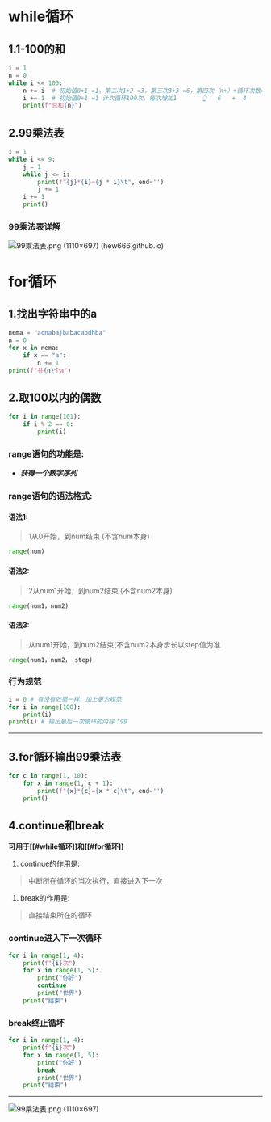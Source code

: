 # while循环
## 1.1-100的和
```python
i = 1  
n = 0  
while i <= 100:  
    n += i  # 初始值0+1 =1，第二次1+2 =3，第三次3+3 =6，第四次（n+）+循环次数=（x）  ...
    i += 1  # 初始值0+1 =1 计次循环100次，每次增加1       👆   6   +  4     = 10
    print(f"总和{n}")
```
## 2.99乘法表
```python
i = 1  
while i <= 9:  
    j = 1  
    while j <= i:  
        print(f"{j}*{i}={j * i}\t", end='')  
        j += 1  
    i += 1  
    print()
```

### 99乘法表详解

![99乘法表.png (1110×697) (hew666.github.io)](https://hew666.github.io/self-python/%E5%AD%A6%E4%B9%A0%E7%AC%94%E8%AE%B0/Excalidraw/picture/99%E4%B9%98%E6%B3%95%E8%A1%A8.png)
# for循环
## 1.找出字符串中的a
```python
nema = "acnabajbabacabdhba"  
n = 0  
for x in nema:  
    if x == "a":  
        n += 1  
print(f"共{n}个a")
```
## 2.取100以内的偶数
```python
for i in range(101):  
    if i % 2 == 0:  
        print(i)
```
### range语句的功能是:
- ***获得一个数字序列***
### range语句的语法格式:
#### 语法1: 
> 1从0开始，到num结束 (不含num本身)
```python
range(num)
```
#### 语法2: 
> 2从num1开始，到num2结束 (不含num2本身)
```python
range(num1，num2)
```
#### 语法3: 
> 从num1开始，到num2结束(不含num2本身步长以step值为准
```python
range(num1，num2， step)
```
### 行为规范
```python
i = 0 # 有没有效果一样，加上更为规范
for i in range(100):  
    print(i)  
print(i) # 输出最后一次循环的内容：99
```
---
## 3.for循环输出99乘法表
```python
for c in range(1, 10):  
    for x in range(1, c + 1):  
        print(f"{x}*{c}={x * c}\t", end='')  
    print()
```

## 4.continue和break
**可用于[[#while循环]]和[[#for循环]]**
1. continue的作用是:
> 	中断所在循环的当次执行，直接进入下一次
1. break的作用是:
> 	直接结束所在的循环
### continue进入下一次循环
```python
for i in range(1, 4):  
    print(f"{i}次")  
    for x in range(1, 5):  
        print("你好")  
        continue  
        print("世界")  
    print("结束")
```

### break终止循坏
```python
for i in range(1, 4):  
    print(f"{i}次")  
    for x in range(1, 5):  
        print("你好")  
        break  
        print("世界")  
    print("结束")
```
---
![99乘法表.png (1110×697) ](https://hew666.github.io/self-python/%E5%AD%A6%E4%B9%A0%E7%AC%94%E8%AE%B0/Excalidraw/picture/%E4%B8%AD%E6%96%AD%E5%92%8C%E7%BB%93%E6%9D%9F%E5%BE%AA%E7%8E%AF.png)

